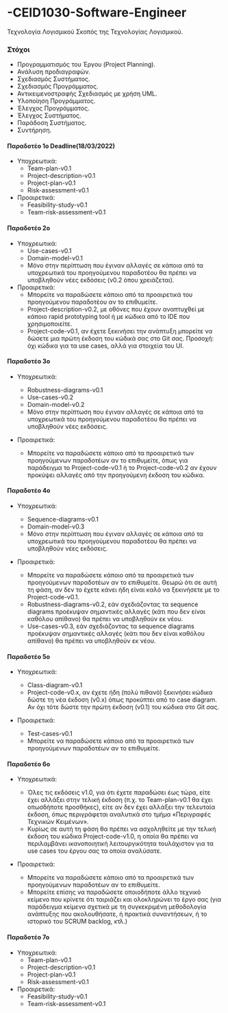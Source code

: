 # -CEID1030-Software-Engineer

Τεχνολογία Λογισμικού Σκοπός της Τεχνολογίας Λογισμικού.

### Στόχοι

- Προγραμματισμός του Έργου (Project Planning).
- Ανάλυση προδιαγραφών.
- Σχεδιασμός Συστήματος.
- Σχεδιασμός Προγράμματος.
- Αντικειμενοστραφής Σχεδιασμός με χρήση UML.
- Υλοποίηση Προγράμματος.
- Έλεγχος Προγράμματος.
- Έλεγχος Συστήματος.
- Παράδοση Συστήματος.
- Συντήρηση.


#### Παραδοτέο 1ο Deadline(18/03/2022)

+ Υποχρεωτικά:
    * Team-plan-v0.1
    * Project-description-v0.1
    * Project-plan-v0.1
    * Risk-assessment-v0.1
+ Προαιρετικά:
    * Feasibility-study-v0.1
    * Team-risk-assessment-v0.1


#### Παραδοτέο 2ο

+ Υποχρεωτικά:
    * Use-cases-v0.1
    * Domain-model-v0.1
    * Μόνο στην περίπτωση που έγιναν αλλαγές σε κάποια από τα υποχρεωτικά του
προηγούμενου παραδοτέου θα πρέπει να υποβληθούν νέες εκδόσεις (v0.2 όπου
χρειάζεται).
+ Προαιρετικά:
    * Μπορείτε να παραδώσετε κάποιο από τα προαιρετικά του προηγούμενου
παραδοτέου αν το επιθυμείτε.
    * Project-description-v0.2, με οθόνες που έχουν αναπτυχθεί με κάποιο rapid
prototyping tool ή με κώδικα από το IDE που χρησιμοποιείτε.
    * Project-code-v0.1, αν έχετε ξεκινήσει την ανάπτυξη μπορείτε να δώσετε μια πρώτη
έκδοση του κώδικά σας στο Git σας. Προσοχή: όχι κώδικα για τα use cases, αλλά για
στοιχεία του UI.


#### Παραδοτέο 3ο

+ Υποχρεωτικά:

    * Robustness-diagrams-v0.1
    * Use-cases-v0.2
    * Domain-model-v0.2
    * Μόνο στην περίπτωση που έγιναν αλλαγές σε κάποια από τα υποχρεωτικά του
προηγούμενου παραδοτέου θα πρέπει να υποβληθούν νέες εκδόσεις.


+ Προαιρετικά:

    * Μπορείτε να παραδώσετε κάποιο από τα προαιρετικά των προηγούμενων
παραδοτέων αν το επιθυμείτε, όπως για παράδειγμα το Project-code-v0.1 ή το
Project-code-v0.2 αν έχουν προκύψει αλλαγές από την προηγούμενη έκδοση του
κώδικα.


#### Παραδοτέο 4ο

+ Υποχρεωτικά:

    * Sequence-diagrams-v0.1
    * Domain-model-v0.3
    * Μόνο στην περίπτωση που έγιναν αλλαγές σε κάποια από τα υποχρεωτικά του
 προηγούμενου παραδοτέου θα πρέπει να υποβληθούν νέες εκδόσεις.
 
+ Προαιρετικά:

    * Μπορείτε να παραδώσετε κάποιο από τα προαιρετικά των προηγούμενων
παραδοτέων αν το επιθυμείτε. Θεωρώ ότι σε αυτή τη φάση, αν δεν το έχετε κάνει
ήδη είναι καλό να ξεκινήσετε με το Project-code-v0.1.
    * Robustness-diagrams-v0.2, εάν σχεδιάζοντας τα sequence diagrams προέκυψαν
σημαντικές αλλαγές (κάτι που δεν είναι καθόλου απίθανο) θα πρέπει να
υποβληθούν εκ νέου.
    * Use-cases-v0.3, εάν σχεδιάζοντας τα sequence diagrams προέκυψαν σημαντικές
αλλαγές (κάτι που δεν είναι καθόλου απίθανο) θα πρέπει να υποβληθούν εκ νέου.


#### Παραδοτέο 5ο

+ Υποχρεωτικά:
    * Class-diagram-v0.1
    * Project-code-v0.x, αν έχετε ήδη (πολύ πιθανό) ξεκινήσει κώδικα δώστε τη νέα
έκδοση (v0.x) όπως προκύπτει από το case diagram. Αν όχι τότε δώστε την πρώτη
έκδοση (v0.1) του κώδικα στο Git σας.

+ Προαιρετικά:

    * Test-cases-v0.1
    * Μπορείτε να παραδώσετε κάποιο από τα προαιρετικά των προηγούμενων
παραδοτέων αν το επιθυμείτε.

#### Παραδοτέο 6ο

+ Υποχρεωτικά:
    * Όλες τις εκδόσεις v1.0, για ότι έχετε παραδώσει έως τώρα, είτε έχει αλλάξει στην
τελική έκδοση (π.χ. το Team-plan-v0.1 θα έχει οπωσδήποτε προσθήκες), είτε αν δεν
έχει αλλάξει την τελευταία έκδοση, όπως περιγράφεται αναλυτικά στο τμήμα
«Περιγραφές Τεχνικών Κειμένων».
    * Κυρίως σε αυτή τη φάση θα πρέπει να ασχοληθείτε με την τελική έκδοση του κώδικα
Project-code-v1.0, η οποία θα πρέπει να περιλαμβάνει ικανοποιητική
λειτουργικότητα τουλάχιστον για τα use cases του έργου σας τα οποία αναλύσατε.

+ Προαιρετικά:

    * Μπορείτε να παραδώσετε κάποιο από τα προαιρετικά των προηγούμενων
παραδοτέων αν το επιθυμείτε.
    * Μπορείτε επίσης να παραδώσετε οποιοδήποτε άλλο τεχνικό κείμενο που κρίνετε ότι
ταιριάζει και ολοκληρώνει το έργο σας (για παράδειγμα κείμενα σχετικά με τη
συγκεκριμένη μεθοδολογία ανάπτυξης που ακολουθήσατε, ή πρακτικά
συναντήσεων, ή το ιστορικό του SCRUM backlog, κτλ.)


#### Παραδοτέο 7ο

+ Υποχρεωτικά:
    * Team-plan-v0.1
    * Project-description-v0.1
    * Project-plan-v0.1
    * Risk-assessment-v0.1
+ Προαιρετικά:
    * Feasibility-study-v0.1
    * Team-risk-assessment-v0.1

    
